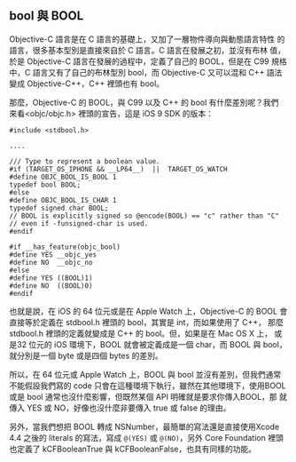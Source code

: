 bool 與 BOOL
------------

Objective-C 語言是在 C 語言的基礎上，又加了一層物件導向與動態語言特性
的語言，很多基本型別是直接來自於 C 語言。C 語言在發展之初，並沒有布林
值，於是 Objective-C 語言在發展的過程中，定義了自己的 BOOL，但是在 C99
規格中，C 語言又有了自己的布林型別 bool，而 Objective-C 又可以混和 C++
語法變成 Objective-C++，C++ 裡頭也有 bool。

那麼，Objective-C 的 BOOL，與 C99 以及 C++ 的 bool 有什麼差別呢？我們
來看<objc/objc.h> 裡頭的宣告，這是 iOS 9 SDK 的版本：


``` objc
#include <stdbool.h>

....

/// Type to represent a boolean value.
#if (TARGET_OS_IPHONE && __LP64__)  ||  TARGET_OS_WATCH
#define OBJC_BOOL_IS_BOOL 1
typedef bool BOOL;
#else
#define OBJC_BOOL_IS_CHAR 1
typedef signed char BOOL;
// BOOL is explicitly signed so @encode(BOOL) == "c" rather than "C"
// even if -funsigned-char is used.
#endif

#if __has_feature(objc_bool)
#define YES __objc_yes
#define NO  __objc_no
#else
#define YES ((BOOL)1)
#define NO  ((BOOL)0)
#endif
```

也就是說，在 iOS 的 64 位元或是在 Apple Watch 上，Objective-C 的 BOOL
會直接等於定義在 stdbool.h 裡頭的 bool，其實是 int，而如果使用了 C++，
那麼stdbool.h 裡頭的定義就變成是 C++ 的 bool。但，如果是在 Mac OS X 上，
或是32 位元的 iOS 環境下，BOOL 就會被定義成是一個 char，而 BOOL 與
bool，就分別是一個 byte 或是四個 bytes 的差別。

所以，在 64 位元或 Apple Watch 上，BOOL 與 bool 並沒有差別，但我們通常
不能假設我們寫的 code 只會在這種環境下執行，雖然在其他環境下，使用BOOL
或是 bool 通常也沒什麼影響，但既然某個 API 明確就是要求你傳入BOOL，那
就傳入 YES 或 NO，好像也沒什麼非要傳入 true 或 false 的理由。

另外，當我們想把 BOOL 轉成 NSNumber，最簡單的寫法還是直接使用Xcode 4.4
之後的 literals 的寫法，寫成 `@(YES)` 或 `@(NO)`，另外 Core Foundation
裡頭也定義了 kCFBooleanTrue 與 kCFBooleanFalse，也具有同樣的功能。
